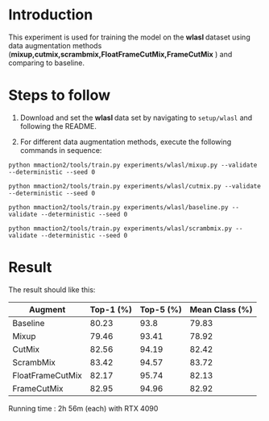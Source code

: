 # Introduction

This experiment is used for training the model on the <strong> wlasl </strong> dataset using data augmentation methods (**mixup,cutmix,scrambmix,FloatFrameCutMix,FrameCutMix** ) and comparing to baseline. 
# Steps to follow

1. Download and set the  <strong> wlasl </strong> data set by navigating to ```setup/wlasl``` and following the README.

2. For different data augmentation methods, execute the following commands in sequence:

```
python mmaction2/tools/train.py experiments/wlasl/mixup.py --validate --deterministic --seed 0
```
```
python mmaction2/tools/train.py experiments/wlasl/cutmix.py --validate --deterministic --seed 0
```
```
python mmaction2/tools/train.py experiments/wlasl/baseline.py --validate --deterministic --seed 0
```
```
python mmaction2/tools/train.py experiments/wlasl/scrambmix.py --validate --deterministic --seed 0
```

# Result
The result should like this:

| Augment              | Top-1 (%) | Top-5 (%) | Mean Class (%) |
|--------------------|-----------|-----------|----------------|
| Baseline           | 80.23     | 93.8      | 79.83          |
| Mixup              | 79.46     | 93.41     | 78.92          |
| CutMix             | 82.56     | 94.19     | 82.42          |
| ScrambMix          | 83.42     | 94.57     | 83.72          |
| FloatFrameCutMix   | 82.17     | 95.74     | 82.13          |
| FrameCutMix        | 82.95     | 94.96     |  82.92         |

Running time : 2h 56m (each) with RTX 4090
